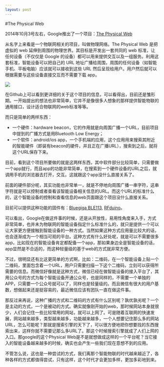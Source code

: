 ```yaml
---
layout: post
---
```

#The Physical Web

2014年10月3号左右，Google推出了一个项目：[The Physical Web](http://google.github.io/physical-web/)

从名字上来看是一个物联网相关的项目，叫做物理网络。The Physical Web 是把虚拟的 web 延伸到周围的物理世界。其目标是开发出一套共同的 web 标准，让任何设备（不仅仅是 Google 的设备）都可以用来提供交互以及一组服务。利用这套标准，智能设备可以把自己的 URL 地址广播给周围，周围的任何设备（如智能手机、平板电脑）应该就可以接收到这些 URL 然后呈现给用户。用户然后就可以根据需要与这些设备直接交互而不需要下载 app。

![](http://zlong-name.qiniudn.com/6cc26142047c1d85bccc01d4f3925d98.png)

在Github上可以看到更详细的关于这个项目的信息，可以看得出，目前还是雏形期。一开始提出的想法也非常简单，它并不是像很多人想象的那样提供智能物联的通用接口，设计适合物联网的web标准等等。

而只是简单的两样东西：

- 一个硬件：hardware beacon，它的作用就是向周围广播一个URL，目前项目中提到的广播方式是用Bluetooth Low Energy；
- 一个软件：android/ios app，一个手机端的应用，这个应用用来搜索其附近的智能硬件（即装有beacon的硬件，并且正在广播URL），搜索到之后，就将这个URL保存下来。

目前，看到这个项目所要做的就是这两样东西，其中软件部分比较简单，只需要做一个app就行，而且app的功能非常简单，在搜索到一个硬件设备的URL之后，就调用手机的浏览器去打开，交互。这就跟这个app没什么直接关系了。

前面的硬件部分呢，其实功能也非常单一，就是不停地向周围广播一串字符，这串字符就是可以控制或者查看该智能设备相关信息的URL。而这个URL的标准什么的，这个智能设备的控制和查看信息的web页面跟这个项目没什么直接关系。

目前可以提供这种功能的固件有：[Bluegiga BLE113](https://www.bluegiga.com/en-US/), [RFduino](http://www.rfduino.com/)。

可以看出，Google在做这件事的时候，还是从开放性，易用性角度来入手，方式非常简单，也并未为物联网的智能设备指定什么标准什么的，就只是提供一个可以让大家更方便接触到智能设备的一种方式。当然如果这种方式应用量比较大的话，也会逐渐成为一个相当可观的平台。这种方式有什么好处呢，就是可以不需要很多app，比如现在的智能设备肯定都配备一个app，那如果身边全是智能设备的话，app显然是不合适的，而这种轻量级的基于web的方式就非常方便。

不过，很明显还有比这更简单的方式啊，比如：二维码，在一个智能设备上贴一个二维码，里面包含着一个URL，用户只需要扫描一下这个二维码，立刻可以获得所需要的信息。而微信好像就是这种方式，微信已经在做智能设备的接入平台了，其用公众号的方式为每个智能设备开通公众号，也是同样的，不需要一个单独的APP，只需要一个公众号就可以了，同样也是轻量级的。而且微信有很大的用户基数，想做起来还是挺容易的，最近微信应该有团队一直在做这件事。

那反过来再说，这种广播的方式和二维码的方式有什么区别呢？孰优孰劣呢？一个是主动的方式，一个是被动的方式。确实就像刚开始的web，那时候网站本身就很少，人们会记住一些比较常用的网站，就可以上网了。可是随着互联网的快速发展，网站越来越多，类型越来越多，功能越来越多，一个人想要记住那么多的网站URL，怎么可能呢？那就是搜索引擎的天下了，可以很方便地把你想要找的东西搜索出来，这样你就不需要记那么多URL了。那这个时候搜索引擎就成了人们上网的入口。那google的这个Physical Web是不是就想做成这样的一个平台呢？当它接入的智能设备越来越多的时候，确实也会产生一些我们现在意想不到的应用。

不管怎么说，这也是一种尝试的方式，我们离那个智能物联的时代越来越近了，各种各样的方式都值得尝试，只有这样，这个时代才会更加多样，更加多彩地到来。